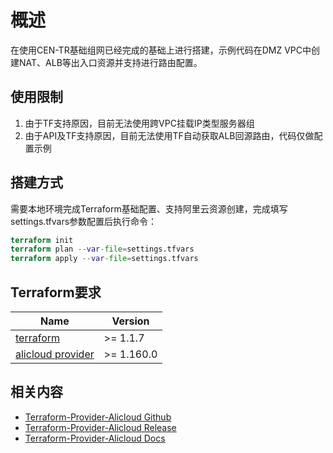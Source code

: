
# 概述
在使用CEN-TR基础组网已经完成的基础上进行搭建，示例代码在DMZ VPC中创建NAT、ALB等出入口资源并支持进行路由配置。

## 使用限制
1. 由于TF支持原因，目前无法使用跨VPC挂载IP类型服务器组
2. 由于API及TF支持原因，目前无法使用TF自动获取ALB回源路由，代码仅做配置示例

## 搭建方式
需要本地环境完成Terraform基础配置、支持阿里云资源创建，完成填写settings.tfvars参数配置后执行命令：
```terraform
terraform init
terraform plan --var-file=settings.tfvars
terraform apply --var-file=settings.tfvars
```

## Terraform要求

| Name                                                                            | Version     |
|---------------------------------------------------------------------------------|-------------|
| <a name="requirement_terraform"></a> [terraform](#requirement\_terraform)       | \>= 1.1.7   |
| <a name="requirement_alicloud"></a> [alicloud provider](#requirement\_alicloud) | \>= 1.160.0 |


## 相关内容
* [Terraform-Provider-Alicloud Github](https://github.com/aliyun/terraform-provider-alicloud)
* [Terraform-Provider-Alicloud Release](https://releases.hashicorp.com/terraform-provider-alicloud/)
* [Terraform-Provider-Alicloud Docs](https://registry.terraform.io/providers/aliyun/alicloud/latest/docs)
